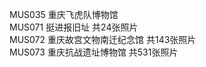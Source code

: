 MUS035 重庆飞虎队博物馆<br>
MUS071 挺进报旧址 共24张照片<br>
MUS072 重庆故宫文物南迁纪念馆 共143张照片<br>
MUS073 重庆抗战遗址博物馆 共531张照片<br>
